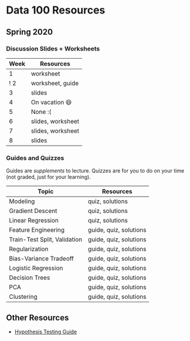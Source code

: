 # Data 100 Resources

## Spring 2020

### Discussion Slides + Worksheets

| Week | Resources |
| ---- | --------- |
| 1 | worksheet |
! 2 | worksheet, guide |
| 3 | slides |
| 4 | On vacation :smile: |
| 5 | None :( |
| 6 | slides, worksheet |
| 7 | slides, worksheet |
| 8 | slides |

### Guides and Quizzes

Guides are *supplements* to lecture. Quizzes are for you to do on your time (not graded, just for your learning).

| Topic | Resources |
| ----- | --------- |
| Modeling | quiz, solutions |
| Gradient Descent | quiz, solutions |
| Linear Regression | quiz, solutions |
| Feature Engineering | guide, quiz, solutions |
| Train-Test Split, Validation | guide, quiz, solutions |
| Regularization | guide, quiz, solutions |
| Bias-Variance Tradeoff | guide, quiz, solutions |
| Logistic Regression | guide, quiz, solutions |
| Decision Trees | guide, quiz, solutions |
| PCA | guide, quiz, solutions |
| Clustering | guide, quiz, solutions |

## Other Resources

- [Hypothesis Testing Guide](https://hackmd.io/@rkunani/hypothesis-testing)  
